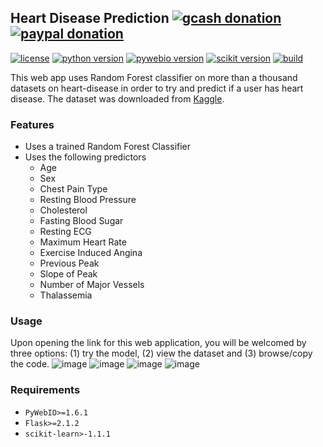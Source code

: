 ## Heart Disease Prediction [![gcash donation][1]][2] [![paypal donation][3]][4]

[![license][5]][6] [![python version][7]][8] [![pywebio version][9]][10] [![scikit version][11]][12] [![build][13]][14] 

This web app uses Random Forest classifier on more than a thousand datasets on heart-disease in order to try and predict 
if a user has heart disease. The dataset was downloaded from [Kaggle](https://www.kaggle.com/datasets/johnsmith88/heart-disease-dataset).

### Features
* Uses a trained Random Forest Classifier 
* Uses the following predictors
  * Age
  * Sex
  * Chest Pain Type
  * Resting Blood Pressure
  * Cholesterol
  * Fasting Blood Sugar
  * Resting ECG
  * Maximum Heart Rate
  * Exercise Induced Angina
  * Previous Peak
  * Slope of Peak
  * Number of Major Vessels
  * Thalassemia


### Usage

Upon opening the link for this web application, you will be welcomed by three options: (1) try the model, (2) view the dataset and (3) browse/copy the code.
![image](https://user-images.githubusercontent.com/102983286/170631602-d831a2f6-ec84-4936-b618-5005756f3091.png)
![image](https://user-images.githubusercontent.com/102983286/170631632-dde8a06c-9038-482a-bf79-1e49aa4b5db8.png)
![image](https://user-images.githubusercontent.com/102983286/170631649-b857c59e-08b9-4b98-833b-bcd80c0b8d95.png)
![image](https://user-images.githubusercontent.com/102983286/170631754-672299e0-9b96-4243-ac07-fe7801ec3e95.png)


### Requirements
* `PyWebIO>=1.6.1`
* `Flask>=2.1.2`
* `scikit-learn>-1.1.1`


[1]: https://img.shields.io/badge/donate-gcash-green
[2]: https://drive.google.com/file/d/1JeMx5_S7VBBT-3xO7mV9YOMfESeV3eKa/view

[3]: https://img.shields.io/badge/donate-paypal-blue
[4]: https://www.paypal.com/paypalme/mcabanlitph

[5]: https://img.shields.io/badge/license-GNUGPLv3-blue.svg
[6]: https://github.com/mcabanlit/heart-disease/blob/main/LICENSE.md

[7]: https://img.shields.io/badge/python-3.10-blue
[8]: https://www.python.org/

[9]: https://img.shields.io/badge/pywebio-1.6.1-dark
[10]: https://pywebio.readthedocs.io/en/latest/

[11]: https://img.shields.io/badge/scikit--learn-1.1.1-orange
[12]: https://scikit-learn.org

[13]: https://img.shields.io/badge/build-passing-green
[14]: https://heart-disease-pywebio.herokuapp.com/
